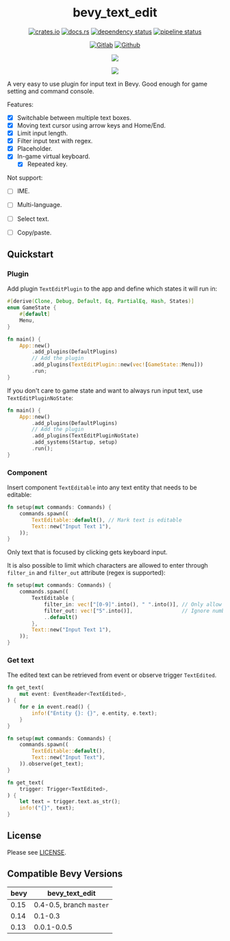 <div align="center">

bevy_text_edit
==============

[![crates.io](https://img.shields.io/crates/v/bevy_text_edit)](https://crates.io/crates/bevy_text_edit)
[![docs.rs](https://docs.rs/bevy_text_edit/badge.svg)](https://docs.rs/bevy_text_edit)
[![dependency status](https://deps.rs/repo/gitlab/kimtinh/bevy-text-edit/status.svg)](https://deps.rs/repo/gitlab/kimtinh/bevy-text-edit)
[![pipeline status](https://gitlab.com/kimtinh/bevy-text-edit/badges/master/pipeline.svg)](https://gitlab.com/kimtinh/bevy-text-edit/-/commits/master)

[![Gitlab](https://img.shields.io/badge/gitlab-%23181717.svg?style=for-the-badge&logo=gitlab&logoColor=white)](https://gitlab.com/kimtinh/bevy-text-edit)
[![Github](https://img.shields.io/badge/github-%23121011.svg?style=for-the-badge&logo=github&logoColor=white)](https://github.com/dothanhtrung/bevy-text-edit)

![](screenshots/text_edit.gif)

![](screenshots/virtual_keyboard.png)

</div>

A very easy to use plugin for input text in Bevy. Good enough for game setting and command console.

Features:
* [x] Switchable between multiple text boxes.
* [x] Moving text cursor using arrow keys and Home/End.
* [x] Limit input length.
* [x] Filter input text with regex.
* [x] Placeholder.
* [x] In-game virtual keyboard.
  * [x] Repeated key. 

Not support:
* [ ] IME.
* [ ] Multi-language.
* [ ] Select text.
* [ ] Copy/paste.


Quickstart
----------

### Plugin

Add plugin `TextEditPlugin` to the app and define which states it will run in:

```rust
#[derive(Clone, Debug, Default, Eq, PartialEq, Hash, States)]
enum GameState {
    #[default]
    Menu,
}

fn main() {
    App::new()
        .add_plugins(DefaultPlugins)
        // Add the plugin
        .add_plugins(TextEditPlugin::new(vec![GameState::Menu]))
        .run;
}
```

If you don't care to game state and want to always run input text, use `TextEditPluginNoState`:

```rust
fn main() {
    App::new()
        .add_plugins(DefaultPlugins)
        // Add the plugin
        .add_plugins(TextEditPluginNoState)
        .add_systems(Startup, setup)
        .run();
}
```

### Component

Insert component `TextEditable` into any text entity that needs to be editable:

```rust
fn setup(mut commands: Commands) {
    commands.spawn((
        TextEditable::default(), // Mark text is editable
        Text::new("Input Text 1"),
    ));
}
```

Only text that is focused by clicking gets keyboard input.

It is also possible to limit which characters are allowed to enter through `filter_in` and `filter_out` attribute
(regex is supported):

```rust
fn setup(mut commands: Commands) {
    commands.spawn((
        TextEditable {
            filter_in: vec!["[0-9]".into(), " ".into()], // Only allow number and space
            filter_out: vec!["5".into()],                // Ignore number 5
            ..default()
        },
        Text::new("Input Text 1"),
    ));
}
```

### Get text

The edited text can be retrieved from event or observe trigger `TextEdited`.

```rust
fn get_text(
    mut event: EventReader<TextEdited>,
) {
    for e in event.read() {
        info!("Entity {}: {}", e.entity, e.text);
    }
}
```

```rust
fn setup(mut commands: Commands) {
    commands.spawn((
        TextEditable::default(),
        Text::new("Input Text"),
    )).observe(get_text);
}

fn get_text(
    trigger: Trigger<TextEdited>,
) {
    let text = trigger.text.as_str();
    info!("{}", text);
}

```

License
-------

Please see [LICENSE](./LICENSE).


Compatible Bevy Versions
------------------------

| bevy | bevy_text_edit           |
|------|--------------------------|
| 0.15 | 0.4-0.5, branch `master` |
| 0.14 | 0.1-0.3                  |
| 0.13 | 0.0.1-0.0.5              |
